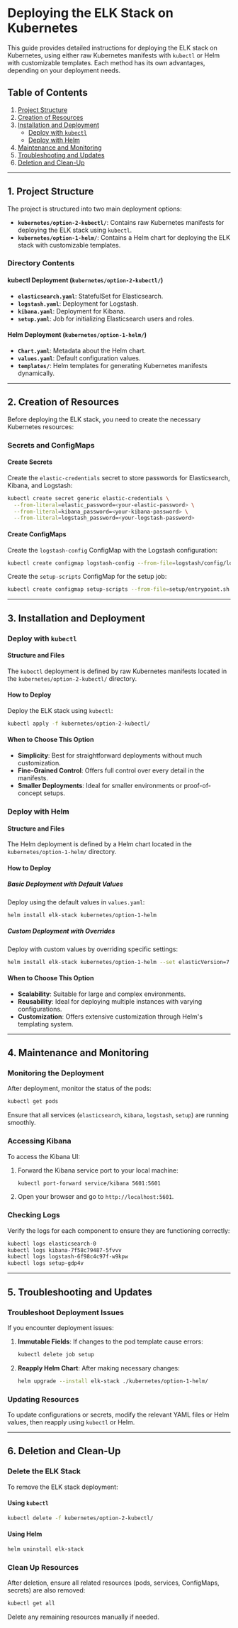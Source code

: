 # **Deploying the ELK Stack on Kubernetes**

This guide provides detailed instructions for deploying the ELK stack on Kubernetes, using either raw Kubernetes manifests with `kubectl` or Helm with customizable templates. Each method has its own advantages, depending on your deployment needs.

## **Table of Contents**
1. [Project Structure](#project-structure)
2. [Creation of Resources](#creation-of-resources)
3. [Installation and Deployment](#installation-and-deployment)
   - [Deploy with `kubectl`](#deploy-with-kubectl)
   - [Deploy with Helm](#deploy-with-helm)
4. [Maintenance and Monitoring](#maintenance-and-monitoring)
5. [Troubleshooting and Updates](#troubleshooting-and-updates)
6. [Deletion and Clean-Up](#deletion-and-clean-up)

---

## **1. Project Structure**

The project is structured into two main deployment options:

- **`kubernetes/option-2-kubectl/`**: Contains raw Kubernetes manifests for deploying the ELK stack using `kubectl`.
- **`kubernetes/option-1-helm/`**: Contains a Helm chart for deploying the ELK stack with customizable templates.

### **Directory Contents**

#### **kubectl Deployment (`kubernetes/option-2-kubectl/`)**
- **`elasticsearch.yaml`**: StatefulSet for Elasticsearch.
- **`logstash.yaml`**: Deployment for Logstash.
- **`kibana.yaml`**: Deployment for Kibana.
- **`setup.yaml`**: Job for initializing Elasticsearch users and roles.

#### **Helm Deployment (`kubernetes/option-1-helm/`)**
- **`Chart.yaml`**: Metadata about the Helm chart.
- **`values.yaml`**: Default configuration values.
- **`templates/`**: Helm templates for generating Kubernetes manifests dynamically.

---

## **2. Creation of Resources**

Before deploying the ELK stack, you need to create the necessary Kubernetes resources:

### **Secrets and ConfigMaps**

#### **Create Secrets**

Create the `elastic-credentials` secret to store passwords for Elasticsearch, Kibana, and Logstash:

```bash
kubectl create secret generic elastic-credentials \
  --from-literal=elastic_password=<your-elastic-password> \
  --from-literal=kibana_password=<your-kibana-password> \
  --from-literal=logstash_password=<your-logstash-password>
```

#### **Create ConfigMaps**

Create the `logstash-config` ConfigMap with the Logstash configuration:

```bash
kubectl create configmap logstash-config --from-file=logstash/config/logstash.yml
```

Create the `setup-scripts` ConfigMap for the setup job:

```bash
kubectl create configmap setup-scripts --from-file=setup/entrypoint.sh --from-file=setup/lib.sh
```

---

## **3. Installation and Deployment**

### **Deploy with `kubectl`**

#### **Structure and Files**

The `kubectl` deployment is defined by raw Kubernetes manifests located in the `kubernetes/option-2-kubectl/` directory.

#### **How to Deploy**

Deploy the ELK stack using `kubectl`:

```bash
kubectl apply -f kubernetes/option-2-kubectl/
```

#### **When to Choose This Option**
- **Simplicity**: Best for straightforward deployments without much customization.
- **Fine-Grained Control**: Offers full control over every detail in the manifests.
- **Smaller Deployments**: Ideal for smaller environments or proof-of-concept setups.

### **Deploy with Helm**

#### **Structure and Files**

The Helm deployment is defined by a Helm chart located in the `kubernetes/option-1-helm/` directory.

#### **How to Deploy**

##### **Basic Deployment with Default Values**

Deploy using the default values in `values.yaml`:

```bash
helm install elk-stack kubernetes/option-1-helm
```

##### **Custom Deployment with Overrides**

Deploy with custom values by overriding specific settings:

```bash
helm install elk-stack kubernetes/option-1-helm --set elasticVersion=7.12.0 --set elasticsearch.storage=2Gi
```

#### **When to Choose This Option**
- **Scalability**: Suitable for large and complex environments.
- **Reusability**: Ideal for deploying multiple instances with varying configurations.
- **Customization**: Offers extensive customization through Helm's templating system.

---

## **4. Maintenance and Monitoring**

### **Monitoring the Deployment**

After deployment, monitor the status of the pods:

```bash
kubectl get pods
```

Ensure that all services (`elasticsearch`, `kibana`, `logstash`, `setup`) are running smoothly.

### **Accessing Kibana**

To access the Kibana UI:

1. Forward the Kibana service port to your local machine:
   ```bash
   kubectl port-forward service/kibana 5601:5601
   ```
2. Open your browser and go to `http://localhost:5601`.

### **Checking Logs**

Verify the logs for each component to ensure they are functioning correctly:

```bash
kubectl logs elasticsearch-0
kubectl logs kibana-7f58c79487-5fvvv
kubectl logs logstash-6f98c4c97f-w9kpw
kubectl logs setup-gdp4v
```

---

## **5. Troubleshooting and Updates**

### **Troubleshoot Deployment Issues**

If you encounter deployment issues:

1. **Immutable Fields**: If changes to the pod template cause errors:
   ```bash
   kubectl delete job setup
   ```

2. **Reapply Helm Chart**: After making necessary changes:
   ```bash
   helm upgrade --install elk-stack ./kubernetes/option-1-helm/
   ```

### **Updating Resources**

To update configurations or secrets, modify the relevant YAML files or Helm values, then reapply using `kubectl` or Helm.

---

## **6. Deletion and Clean-Up**

### **Delete the ELK Stack**

To remove the ELK stack deployment:

#### **Using `kubectl`**

```bash
kubectl delete -f kubernetes/option-2-kubectl/
```

#### **Using Helm**

```bash
helm uninstall elk-stack
```

### **Clean Up Resources**

After deletion, ensure all related resources (pods, services, ConfigMaps, secrets) are also removed:

```bash
kubectl get all
```

Delete any remaining resources manually if needed.
